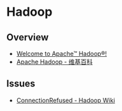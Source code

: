 # Hadoop

## Overview

- [Welcome to Apache™ Hadoop®!](http://hadoop.apache.org)
- [Apache Hadoop - 维基百科](https://zh.wikipedia.org/zh-hans/Apache_Hadoop)

## Issues

- [ConnectionRefused - Hadoop Wiki](https://wiki.apache.org/hadoop/ConnectionRefused)
